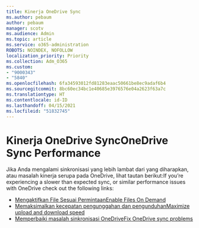```yaml
---
title: Kinerja OneDrive Sync
ms.author: pebaum
author: pebaum
manager: scotv
ms.audience: Admin
ms.topic: article
ms.service: o365-administration
ROBOTS: NOINDEX, NOFOLLOW
localization_priority: Priority
ms.collection: Adm_O365
ms.custom:
- "9000343"
- "5840"
ms.openlocfilehash: 6fa34593012fd81283eaac50661be8ec9adaf6b4
ms.sourcegitcommit: 8bc60ec34bc1e40685e3976576e04a2623f63a7c
ms.translationtype: HT
ms.contentlocale: id-ID
ms.lasthandoff: 04/15/2021
ms.locfileid: "51832745"
---
```

# <a name="onedrive-sync-performance"></a><span data-ttu-id="fcd74-102">Kinerja OneDrive Sync</span><span class="sxs-lookup"><span data-stu-id="fcd74-102">OneDrive Sync Performance</span></span>

<span data-ttu-id="fcd74-103">Jika Anda mengalami sinkronisasi yang lebih lambat dari yang diharapkan, atau masalah kinerja serupa pada OneDrive, lihat tautan berikut:</span><span class="sxs-lookup"><span data-stu-id="fcd74-103">If you’re experiencing a slower than expected sync, or similar performance issues with OneDrive check out the following links:</span></span>

- [<span data-ttu-id="fcd74-104">Mengaktifkan File Sesuai Permintaan</span><span class="sxs-lookup"><span data-stu-id="fcd74-104">Enable Files On Demand</span></span>](https://support.office.com/article/0e6860d3-d9f3-4971-b321-7092438fb38e)
- [<span data-ttu-id="fcd74-105">Memaksimalkan kecepatan pengunggahan dan pengunduhan</span><span class="sxs-lookup"><span data-stu-id="fcd74-105">Maximize upload and download speed</span></span>](https://support.microsoft.com/office/8eeadfb8-501f-406d-997b-98ab6ff67f43?ui=en-us&rs=en-us&ad=us)
- [<span data-ttu-id="fcd74-106">Memperbaiki masalah sinkronisasi OneDrive</span><span class="sxs-lookup"><span data-stu-id="fcd74-106">Fix OneDrive sync problems</span></span>](https://support.office.com/article/0899b115-05f7-45ec-95b2-e4cc8c4670b2)
